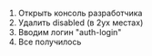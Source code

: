 1) Открыть консоль разработчика
2) Удалить disabled (в 2ух местах)
3) Вводим логин "auth-login"
4) Все получилось
